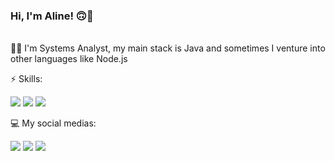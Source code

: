 <p align="left"> 
 <h3> Hi, I'm Aline! 🙃👋</h3> </br>
 👩‍💻 I'm Systems Analyst, my main stack is Java and sometimes I venture into other languages like Node.js 
</p>

⚡ Skills:
<p align="left">
 	<img src="https://img.shields.io/badge/Java-ED8B00?style=for-the-badge&logo=java&logoColor=white">
 
  <img src="https://img.shields.io/badge/Spring-6DB33F?style=for-the-badge&logo=spring&logoColor=white">
 
  <img src="https://img.shields.io/badge/Google_Cloud-4285F4?style=for-the-badge&logo=google-cloud&logoColor=white">
 </p>

💻 My social medias:
<p align="left">
  <a href="https://www.linkedin.com/in/alineakaki/" alt="Linkedin">
  <img src="https://img.shields.io/badge/-Linkedin-0e76a8?style=flat-square&logo=Linkedin&logoColor=white&link=https://www.linkedin.com/in/alineakaki/" /></a>

  <a href="https://www.facebook.com/AlineAkaki/" alt="Facebook">
  <img src="https://img.shields.io/badge/-Facebook-3b5998?style=flat-square&labelColor=3b5998&logo=facebook&logoColor=white&link=https://www.facebook.com/AlineAkaki/"/></a>

  <a href="https://www.instagram.com/alineakaki" alt="Instagram">
  <img src="https://img.shields.io/badge/-Instagram-DF0174?style=flat-square&labelColor=DF0174&logo=instagram&logoColor=white&link=https://www.instagram.com/alineakaki"/></a>
</p>  




